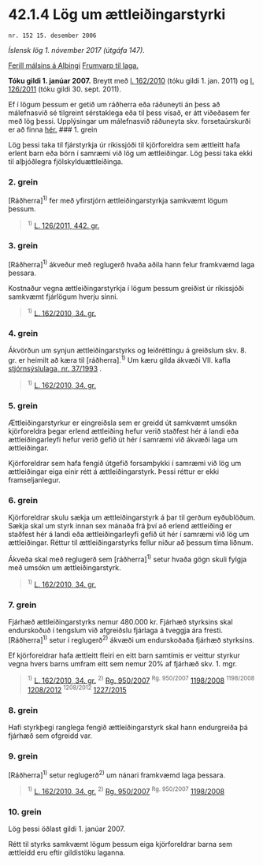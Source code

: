 # 42.1.4 Lög um ættleiðingarstyrki

`nr. 152 15. desember 2006`

_Íslensk lög 1. nóvember 2017 (útgáfa 147)._

[Ferill málsins á Alþingi](https://www.althingi.is/thingstorf/thingmalalistar-eftir-thingum/ferill/?ltg=133&mnr=429)
[Frumvarp til laga.](https://www.althingi.is/altext/133/s/0517.html)

**Tóku gildi 1. janúar 2007.**
Breytt með
[l. 162/2010](https://althingi.is/altext/stjt/2010.162.html) (tóku gildi 1. jan. 2011) og
[l. 126/2011](https://althingi.is/altext/stjt/2011.126.html) (tóku gildi 30. sept. 2011).

Ef í lögum þessum er getið um ráðherra eða ráðuneyti án þess að málefnasvið sé tilgreint sérstaklega eða til þess vísað, er átt viðeðasem fer með lög þessi. Upplýsingar um málefnasvið ráðuneyta skv. forsetaúrskurði er að finna [hér.](2017015.md) ### 1. grein



Lög þessi taka til fjárstyrkja úr ríkissjóði til kjörforeldra sem ættleitt hafa erlent barn eða börn í samræmi við lög um ættleiðingar. Lög þessi taka ekki til alþjóðlegra fjölskylduættleiðinga.

### 2. grein



[Ráðherra]<sup>1)</sup> fer með yfirstjórn ættleiðingarstyrkja samkvæmt lögum þessum.

> <sup>1)</sup> [L. 126/2011, 442. gr.](https://althingi.is/altext/stjt/2011.126.html)

### 3. grein



[Ráðherra]<sup>1)</sup> ákveður með reglugerð hvaða aðila hann felur framkvæmd laga þessara.

Kostnaður vegna ættleiðingarstyrkja í lögum þessum greiðist úr ríkissjóði samkvæmt fjárlögum hverju sinni.

> <sup>1)</sup> [L. 162/2010, 34. gr.](https://althingi.is/altext/stjt/2010.162.html)

### 4. grein



Ákvörðun um synjun ættleiðingarstyrks og leiðréttingu á greiðslum skv. 8. gr. er heimilt að kæra til [ráðherra].<sup>1)</sup> Um kæru gilda ákvæði VII. kafla [stjórnsýslulaga, nr. 37/1993](1993037.md) .

> <sup>1)</sup> [L. 162/2010, 34. gr.](https://althingi.is/altext/stjt/2010.162.html)

### 5. grein



Ættleiðingarstyrkur er eingreiðsla sem er greidd út samkvæmt umsókn kjörforeldra þegar erlend ættleiðing hefur verið staðfest hér á landi eða ættleiðingarleyfi hefur verið gefið út hér í samræmi við ákvæði laga um ættleiðingar.

Kjörforeldrar sem hafa fengið útgefið forsamþykki í samræmi við lög um ættleiðingar eiga einir rétt á ættleiðingarstyrk. Þessi réttur er ekki framseljanlegur.

### 6. grein



Kjörforeldrar skulu sækja um ættleiðingarstyrk á þar til gerðum eyðublöðum. Sækja skal um styrk innan sex mánaða frá því að erlend ættleiðing er staðfest hér á landi eða ættleiðingarleyfi gefið út hér í samræmi við lög um ættleiðingar. Réttur til ættleiðingarstyrks fellur niður að þessum tíma liðnum.

Ákveða skal með reglugerð sem [ráðherra]<sup>1)</sup> setur hvaða gögn skuli fylgja með umsókn um ættleiðingarstyrk.

> <sup>1)</sup> [L. 162/2010, 34. gr.](https://althingi.is/altext/stjt/2010.162.html)

### 7. grein



Fjárhæð ættleiðingarstyrks nemur 480.000 kr. Fjárhæð styrksins skal endurskoðuð í tengslum við afgreiðslu fjárlaga á tveggja ára fresti. [Ráðherra]<sup>1)</sup> setur í reglugerð<sup>2)</sup> ákvæði um endurskoðaða fjárhæð styrksins.

Ef kjörforeldrar hafa ættleitt fleiri en eitt barn samtímis er veittur styrkur vegna hvers barns umfram eitt sem nemur 20% af fjárhæð skv. 1. mgr.

> <sup>1)</sup> [L. 162/2010, 34. gr.](https://althingi.is/altext/stjt/2010.162.html) <sup>2)</sup> [Rg. 950/2007](https://althingi.ishttps://www.reglugerd.is/reglugerdir/allar/nr/950-2007) <sup>Rg. 950/2007</sup> [1198/2008](https://althingi.ishttps://www.reglugerd.is/reglugerdir/allar/nr/1198-2008) <sup>1198/2008</sup> [1208/2012](https://althingi.ishttps://www.reglugerd.is/reglugerdir/allar/nr/1208-2012) <sup>1208/2012</sup> [1227/2015](https://althingi.ishttps://www.reglugerd.is/reglugerdir/allar/nr/1227-2015)

### 8. grein



Hafi styrkþegi ranglega fengið ættleiðingarstyrk skal hann endurgreiða þá fjárhæð sem ofgreidd var.

### 9. grein



[Ráðherra]<sup>1)</sup> setur reglugerð<sup>2)</sup> um nánari framkvæmd laga þessara.

> <sup>1)</sup> [L. 162/2010, 34. gr.](https://althingi.is/altext/stjt/2010.162.html) <sup>2)</sup> [Rg. 950/2007](https://althingi.ishttps://www.reglugerd.is/reglugerdir/allar/nr/950-2007) <sup>Rg. 950/2007</sup> [1198/2008](https://althingi.ishttps://www.reglugerd.is/reglugerdir/allar/nr/1198-2008)

### 10. grein



Lög þessi öðlast gildi 1. janúar 2007.

Rétt til styrks samkvæmt lögum þessum eiga kjörforeldrar barna sem ættleidd eru eftir gildistöku laganna.
